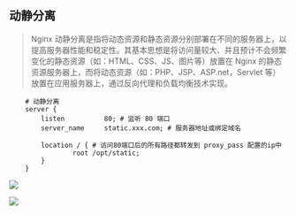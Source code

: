 ## 动静分离

> Nginx 动静分离是指将动态资源和静态资源分别部署在不同的服务器上，以提高服务器性能和稳定性。其基本思想是将访问量较大、并且预计不会频繁变化的静态资源（如：HTML、CSS、JS、图片等）放置在 Nginx 的静态资源服务器上，而将动态资源（如：PHP、JSP、ASP.net，Servlet 等）放置在应用服务器上，通过反向代理和负载均衡技术实现。

```shell
    # 动静分离
    server {
        listen          80; # 监听 80 端口
        server_name     static.xxx.com; # 服务器地址或绑定域名

        location / { # 访问80端口后的所有路径都转发到 proxy_pass 配置的ip中
                root /opt/static;
        }
    }
```

![](https://oss.yiki.tech/img/202305011325516.png)

![](https://oss.yiki.tech/img/202305011325304.png)